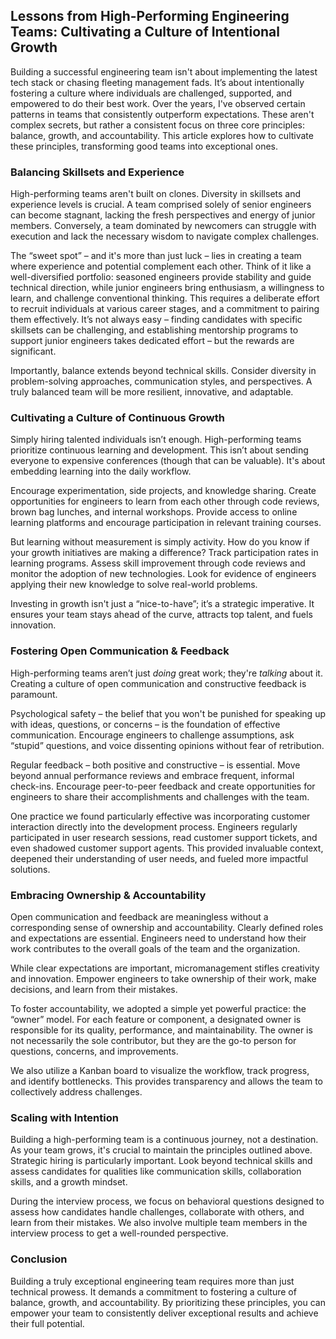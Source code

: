 ## Lessons from High-Performing Engineering Teams: Cultivating a Culture of Intentional Growth

Building a successful engineering team isn't about implementing the latest tech stack or chasing fleeting management fads. It’s about intentionally fostering a culture where individuals are challenged, supported, and empowered to do their best work. Over the years, I've observed certain patterns in teams that consistently outperform expectations. These aren't complex secrets, but rather a consistent focus on three core principles: balance, growth, and accountability. This article explores how to cultivate these principles, transforming good teams into exceptional ones.

### Balancing Skillsets and Experience

High-performing teams aren't built on clones. Diversity in skillsets and experience levels is crucial. A team comprised solely of senior engineers can become stagnant, lacking the fresh perspectives and energy of junior members. Conversely, a team dominated by newcomers can struggle with execution and lack the necessary wisdom to navigate complex challenges. 

The “sweet spot” – and it's more than just luck – lies in creating a team where experience and potential complement each other. Think of it like a well-diversified portfolio: seasoned engineers provide stability and guide technical direction, while junior engineers bring enthusiasm, a willingness to learn, and challenge conventional thinking. This requires a deliberate effort to recruit individuals at various career stages, and a commitment to pairing them effectively.  It’s not always easy – finding candidates with specific skillsets can be challenging, and establishing mentorship programs to support junior engineers takes dedicated effort – but the rewards are significant. 

Importantly, balance extends beyond technical skills. Consider diversity in problem-solving approaches, communication styles, and perspectives. A truly balanced team will be more resilient, innovative, and adaptable.

### Cultivating a Culture of Continuous Growth

Simply hiring talented individuals isn’t enough. High-performing teams prioritize continuous learning and development. This isn’t about sending everyone to expensive conferences (though that can be valuable). It's about embedding learning into the daily workflow. 

Encourage experimentation, side projects, and knowledge sharing. Create opportunities for engineers to learn from each other through code reviews, brown bag lunches, and internal workshops. Provide access to online learning platforms and encourage participation in relevant training courses. 

But learning without measurement is simply activity. How do you know if your growth initiatives are making a difference? Track participation rates in learning programs. Assess skill improvement through code reviews and monitor the adoption of new technologies.  Look for evidence of engineers applying their new knowledge to solve real-world problems. 

Investing in growth isn't just a “nice-to-have”; it’s a strategic imperative.  It ensures your team stays ahead of the curve, attracts top talent, and fuels innovation.

### Fostering Open Communication & Feedback

High-performing teams aren’t just *doing* great work; they're *talking* about it. Creating a culture of open communication and constructive feedback is paramount. 

Psychological safety – the belief that you won't be punished for speaking up with ideas, questions, or concerns – is the foundation of effective communication. Encourage engineers to challenge assumptions, ask “stupid” questions, and voice dissenting opinions without fear of retribution. 

Regular feedback – both positive and constructive – is essential. Move beyond annual performance reviews and embrace frequent, informal check-ins. Encourage peer-to-peer feedback and create opportunities for engineers to share their accomplishments and challenges with the team.

One practice we found particularly effective was incorporating customer interaction directly into the development process.  Engineers regularly participated in user research sessions, read customer support tickets, and even shadowed customer support agents. This provided invaluable context, deepened their understanding of user needs, and fueled more impactful solutions.

### Embracing Ownership & Accountability

Open communication and feedback are meaningless without a corresponding sense of ownership and accountability.  Clearly defined roles and expectations are essential. Engineers need to understand how their work contributes to the overall goals of the team and the organization. 

While clear expectations are important, micromanagement stifles creativity and innovation. Empower engineers to take ownership of their work, make decisions, and learn from their mistakes. 

To foster accountability, we adopted a simple yet powerful practice: the “owner” model. For each feature or component, a designated owner is responsible for its quality, performance, and maintainability. The owner is not necessarily the sole contributor, but they are the go-to person for questions, concerns, and improvements. 

We also utilize a Kanban board to visualize the workflow, track progress, and identify bottlenecks. This provides transparency and allows the team to collectively address challenges.

### Scaling with Intention

Building a high-performing team is a continuous journey, not a destination. As your team grows, it's crucial to maintain the principles outlined above. Strategic hiring is particularly important.  Look beyond technical skills and assess candidates for qualities like communication skills, collaboration skills, and a growth mindset.  

During the interview process, we focus on behavioral questions designed to assess how candidates handle challenges, collaborate with others, and learn from their mistakes. We also involve multiple team members in the interview process to get a well-rounded perspective.

### Conclusion

Building a truly exceptional engineering team requires more than just technical prowess. It demands a commitment to fostering a culture of balance, growth, and accountability. By prioritizing these principles, you can empower your team to consistently deliver exceptional results and achieve their full potential.